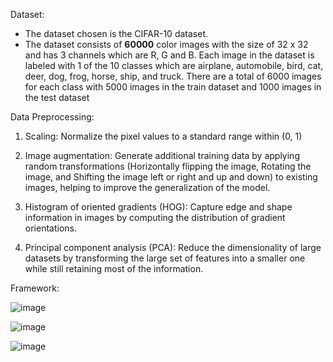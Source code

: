 Dataset:

- The dataset chosen is the CIFAR-10 dataset. 
- The dataset consists of **60000** color images with the size of 32 x 32 and has 3 channels which are R, G and B. Each image in the dataset is labeled with 1 of the 10 classes which are airplane, automobile, bird, cat, deer, dog, frog, horse, ship, and truck. There are a total of 6000 images for each class with 5000 images in the train dataset and 1000 images in the test dataset

Data Preprocessing:

1) Scaling: Normalize the pixel values to a standard range within (0, 1)
   
3) Image augmentation:  Generate additional training data by applying random transformations (Horizontally flipping the image, Rotating the image, and Shifting the image left or right and up and down) to existing images, helping to improve the generalization of the model.
   
4) Histogram of oriented gradients (HOG): Capture edge and shape information in images by computing the distribution of gradient orientations.
   
5) Principal component analysis (PCA): Reduce the dimensionality of large datasets by transforming the large set of features into a smaller one while still retaining most of the information.



Framework:

![image](https://github.com/user-attachments/assets/10d13095-85f1-4711-b08d-3bd626f29598)

![image](https://github.com/user-attachments/assets/570c756a-0a45-41f8-91b4-c9ff50e5c4d1)

![image](https://github.com/user-attachments/assets/38b0f84b-1c8e-4812-bf97-f1eb1afa41ce)


